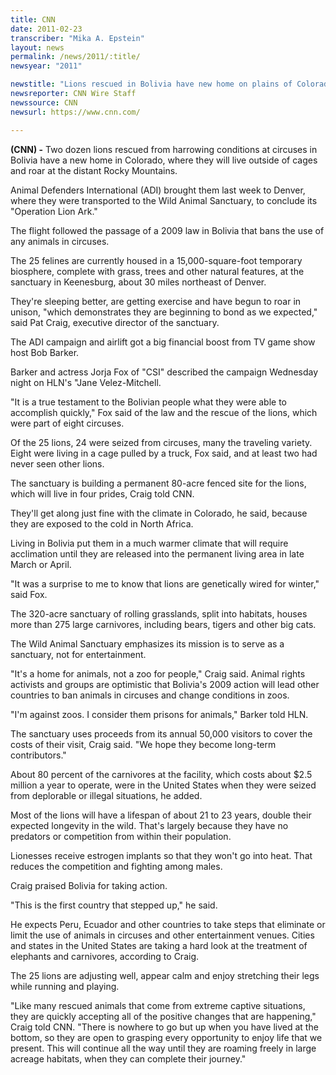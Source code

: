 ```yaml
---
title: CNN
date: 2011-02-23
transcriber: "Mika A. Epstein"
layout: news
permalink: /news/2011/:title/
newsyear: "2011"

newstitle: "Lions rescued in Bolivia have new home on plains of Colorado  "
newsreporter: CNN Wire Staff
newssource: CNN
newsurl: https://www.cnn.com/

---
```


**(CNN) -** Two dozen lions rescued from harrowing conditions at circuses in Bolivia have a new home in Colorado, where they will live outside of cages and roar at the distant Rocky Mountains.

Animal Defenders International (ADI) brought them last week to Denver, where they were transported to the Wild Animal Sanctuary, to conclude its "Operation Lion Ark."

The flight followed the passage of a 2009 law in Bolivia that bans the use of any animals in circuses.

The 25 felines are currently housed in a 15,000-square-foot temporary biosphere, complete with grass, trees and other natural features, at the sanctuary in Keenesburg, about 30 miles northeast of Denver.

They're sleeping better, are getting exercise and have begun to roar in unison, "which demonstrates they are beginning to bond as we expected," said Pat Craig, executive director of the sanctuary.

The ADI campaign and airlift got a big financial boost from TV game show host Bob Barker.

Barker and actress Jorja Fox of "CSI" described the campaign Wednesday night on HLN's "Jane Velez-Mitchell.

"It is a true testament to the Bolivian people what they were able to accomplish quickly," Fox said of the law and the rescue of the lions, which were part of eight circuses.

Of the 25 lions, 24 were seized from circuses, many the traveling variety. Eight were living in a cage pulled by a truck, Fox said, and at least two had never seen other lions.

The sanctuary is building a permanent 80-acre fenced site for the lions, which will live in four prides, Craig told CNN.

They'll get along just fine with the climate in Colorado, he said, because they are exposed to the cold in North Africa.

Living in Bolivia put them in a much warmer climate that will require acclimation until they are released into the permanent living area in late March or April.

"It was a surprise to me to know that lions are genetically wired for winter," said Fox.

The 320-acre sanctuary of rolling grasslands, split into habitats, houses more than 275 large carnivores, including bears, tigers and other big cats.

The Wild Animal Sanctuary emphasizes its mission is to serve as a sanctuary, not for entertainment.

"It's a home for animals, not a zoo for people," Craig said.
Animal rights activists and groups are optimistic that Bolivia's 2009 action will lead other countries to ban animals in circuses and change conditions in zoos.

"I'm against zoos. I consider them prisons for animals," Barker told HLN.

The sanctuary uses proceeds from its annual 50,000 visitors to cover the costs of their visit, Craig said. "We hope they become long-term contributors."

About 80 percent of the carnivores at the facility, which costs about $2.5 million a year to operate, were in the United States when they were seized from deplorable or illegal situations, he added.

Most of the lions will have a lifespan of about 21 to 23 years, double their expected longevity in the wild. That's largely because they have no predators or competition from within their population.

Lionesses receive estrogen implants so that they won't go into heat. That reduces the competition and fighting among males.

Craig praised Bolivia for taking action.

"This is the first country that stepped up," he said.

He expects Peru, Ecuador and other countries to take steps that eliminate or limit the use of animals in circuses and other entertainment venues. Cities and states in the United States are taking a hard look at the treatment of elephants and carnivores, according to Craig.

The 25 lions are adjusting well, appear calm and enjoy stretching their legs while running and playing.

"Like many rescued animals that come from extreme captive situations, they are quickly accepting all of the positive changes that are happening," Craig told CNN. "There is nowhere to go but up when you have lived at the bottom, so they are open to grasping every opportunity to enjoy life that we present. This will continue all the way until they are roaming freely in large acreage habitats, when they can complete their journey."
